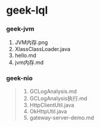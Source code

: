 # geek-lql
### geek-jvm
>>
1. JVM内存.png
2. XlassClassLoader.java
3. hello.md
4. jvm内存.md

### geek-nio
>1. GCLogAnalysis.md
>2. GCLogAnalysis执行.md
>3. HttpClientUtil.java
>4. OkHttpUtil.java
>5. gateway-server-demo.md
